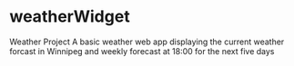 # weatherWidget
Weather Project 
A basic weather web app displaying the current weather forcast in Winnipeg and weekly forecast at 18:00 for the next five days 
